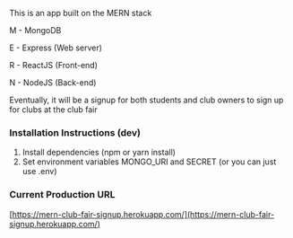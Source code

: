 This is an app built on the MERN stack

M - MongoDB

E - Express (Web server)

R - ReactJS (Front-end)

N - NodeJS (Back-end)

Eventually, it will be a signup for both students and club owners to sign up for clubs at the club fair

### Installation Instructions (dev)
1. Install dependencies (npm or yarn install)
2. Set environment variables MONGO_URI and SECRET (or you can just use .env)

### Current Production URL
[https://mern-club-fair-signup.herokuapp.com/](https://mern-club-fair-signup.herokuapp.com/)

